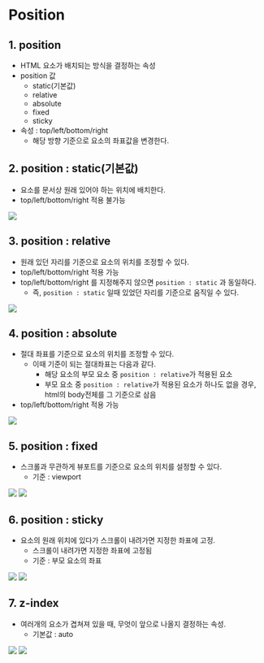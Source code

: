 # Position
## 1. position
- HTML 요소가 배치되는 방식을 결정하는 속성
- position 값
    - static(기본값)
    - relative
    - absolute
    - fixed
    - sticky
- 속성 : top/left/bottom/right
    - 해당 방향 기준으로 요소의 좌표값을 변경한다.

## 2. position : static(기본값)
- 요소를 문서상 원래 있어야 하는 위치에 배치한다.
- top/left/bottom/right 적용 불가능

<img src="../img/Position/1.jpg">

## 3. position : relative
- 원래 있던 자리를 기준으로 요소의 위치를 조정할 수 있다.
- top/left/bottom/right 적용 가능
- top/left/bottom/right 를 지정해주지 않으면 `position : static` 과 동일하다. 
    - 즉, `position : static` 일때 있었던 자리를 기준으로 움직일 수 있다.

<img src="../img/Position/2.jpg">

## 4. position : absolute
- 절대 좌표를 기준으로 요소의 위치를 조정할 수 있다.
    - 이때 기준이 되는 절대좌표는 다음과 같다.
        - 해당 요소의 부모 요소 중 `position : relative`가 적용된 요소
        - 부모 요소 중 `position : relative`가 적용된 요소가 하나도 없을 경우, html의 body전체를 그 기준으로 삼음
- top/left/bottom/right 적용 가능

<img src="../img/Position/3.jpg">

## 5. position : fixed
- 스크롤과 무관하게 뷰포트를 기준으로 요소의 위치를 설정할 수 있다.
    - 기준 : viewport

<img src="../img/Position/4.png">

<img src="../img/Position/5.png">

## 6. position : sticky
- 요소의 원래 위치에 있다가 스크롤이 내려가면 지정한 좌표에 고정.
    - 스크롤이 내려가면 지정한 좌표에 고정됨
    - 기준 : 부모 요소의 좌표

<img src="../img/Position/6.png">

<img src="../img/Position/7.png">
    
## 7. z-index
- 여러개의 요소가 겹쳐져 있을 때, 무엇이 앞으로 나올지 결정하는 속성.
    - 기본값 : auto

<img src="../img/Position/8.png">

<img src="../img/Position/9.png">